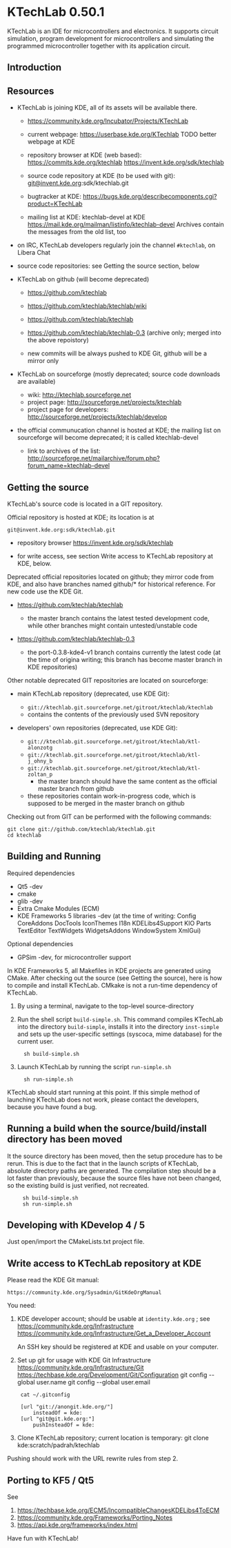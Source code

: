 
KTechLab 0.50.1
=============

KTechLab is an IDE for microcontrollers and electronics.
It supports circuit simulation,
program development for microcontrollers and
simulating the programmed microcontroller together with its application circuit.

Introduction
-------------

Resources
-------------
- KTechLab is joining KDE, all of its assets will be available there.

    - https://community.kde.org/Incubator/Projects/KTechLab

    - current webpage:
        https://userbase.kde.org/KTechlab
        TODO better webpage at KDE

    - repository browser at KDE (web based):
        https://commits.kde.org/ktechlab
        https://invent.kde.org/sdk/ktechlab

    - source code repository at KDE (to be used with git):
        git@invent.kde.org:sdk/ktechlab.git

    - bugtracker at KDE:
        https://bugs.kde.org/describecomponents.cgi?product=KTechLab

    - mailing list at KDE:
        ktechlab-devel at KDE
        https://mail.kde.org/mailman/listinfo/ktechlab-devel
        Archives contain the messages from the old list, too

- on IRC, KTechLab developers regularly join the channel
    `#ktechlab`, on Libera Chat

- source code repositories: see Getting the source section, below

- KTechLab on github (will become deprecated)
    
    - https://github.com/ktechlab

    - https://github.com/ktechlab/ktechlab/wiki

    - https://github.com/ktechlab/ktechlab
    - https://github.com/ktechlab/ktechlab-0.3 (archive only; merged into the above repoistory)
    - new commits will be always pushed to KDE Git, github will be a mirror only

- KTechLab on sourceforge (mostly deprecated; source code downloads are available)
    - wiki:
        http://ktechlab.sourceforge.net
    - project page:
        http://sourceforge.net/projects/ktechlab
    - project page for developers:
        http://sourceforge.net/projects/ktechlab/develop

- the official communucation channel is hosted at KDE; the mailing list on sourceforge will become deprecated;
        it is called ktechlab-devel
    - link to archives of the list:
        http://sourceforge.net/mailarchive/forum.php?forum_name=ktechlab-devel



Getting the source
------------------

KTechLab's source code is located in a GIT repository.

Official repository is hosted at KDE; its location is at

    git@invent.kde.org:sdk/ktechlab.git

  - repository browser
      https://invent.kde.org/sdk/ktechlab

  - for write access, see section Write access to KTechLab repository at KDE, below.


Deprecated official repositories located on github; they mirror code from KDE,
and also have branches named github/* for historical reference.
For new code use the KDE Git.

- https://github.com/ktechlab/ktechlab
    - the master branch contains the latest tested development code,
        while other branches might contain untested/unstable code

- https://github.com/ktechlab/ktechlab-0.3
    - the port-0.3.8-kde4-v1 branch contains currently the latest code
    (at the time of origina writing; this branch has become master branch in KDE repositories)


Other notable deprecated GIT repositories are located on sourceforge:

- main KTechLab repository (deprecated, use KDE Git):
    - `git://ktechlab.git.sourceforge.net/gitroot/ktechlab/ktechlab`
    - contains the contents of the previously used SVN repository

- developers' own repositories (deprecated, use KDE Git):
    - `git://ktechlab.git.sourceforge.net/gitroot/ktechlab/ktl-alonzotg`
    - `git://ktechlab.git.sourceforge.net/gitroot/ktechlab/ktl-j_ohny_b`
    - `git://ktechlab.git.sourceforge.net/gitroot/ktechlab/ktl-zoltan_p`
        - the master branch should have the same content as the
            official master branch from github
    - these repositories contain work-in-progress code,
        which is supposed to be merged in the master branch on github

Checking out from GIT can be performed with the following commands:

    git clone git://github.com/ktechlab/ktechlab.git
    cd ktechlab


Building and Running
--------------------

Required dependencies

- Qt5 -dev
- cmake
- glib -dev
- Extra Cmake Modules (ECM)
- KDE Frameworks 5 libraries -dev  (at the time of writing:
   Config CoreAddons DocTools IconThemes I18n KDELibs4Support
    KIO Parts TextEditor TextWidgets WidgetsAddons
    WindowSystem XmlGui)

Optional dependencies

- GPSim -dev, for microcontroller support



In KDE Frameworks 5, all Makefiles in KDE projects are generated using CMake.
After checking out the source (see Getting the source),
here is how to compile and install KTechLab.
CMkake is not a run-time dependency of KTechLab.


1. By using a terminal, navigate to the top-level source-directory

2. Run the shell script `build-simple.sh`.
    This command compiles KTechLab into the directory `build-simple`,
    installs it into the directory `inst-simple` and
    sets up the user-specific settings (syscoca, mime database) for the
    current user.

         sh build-simple.sh

3. Launch KTechLab by running the script `run-simple.sh`

         sh run-simple.sh

KTechLab should start running at this point.
If this simple method of launching KTechLab does not work,
please contact the developers, because you have found a bug.

## Running a build when the source/build/install directory has been moved

It the source directory has been moved, then the setup procedure has
to be rerun. This is due to the fact that in the launch scripts of
KTechLab, absolute directory paths are generated.
The compilation step should be a lot faster than previously, because
the source files have not been changed, so the existing build is
just verified, not recreated.

         sh build-simple.sh
         sh run-simple.sh

Developing with KDevelop 4 / 5
--------------------------

Just open/import the CMakeLists.txt project file.


Write access to KTechLab repository at KDE
------------------------------------------

Please read the KDE Git manual:

    https://community.kde.org/Sysadmin/GitKdeOrgManual

You need:

1. KDE developer account; should be usable at `identity.kde.org` ; see
    https://community.kde.org/Infrastructure
    https://community.kde.org/Infrastructure/Get_a_Developer_Account

    An SSH key should be registered at KDE and usable on your computer.

2. Set up git for usage with KDE Git Infrastructure
    https://community.kde.org/Infrastructure/Git
    https://techbase.kde.org/Development/Git/Configuration
        git config --global user.name <Your Real Name>
        git config --global user.email <Your identity.kde.org email>

        cat ~/.gitconfig

        [url "git://anongit.kde.org/"]
            insteadOf = kde:
        [url "git@git.kde.org:"]
            pushInsteadOf = kde:

3. Clone KTechLab repository; current location is temporary:
        git clone kde:scratch/padrah/ktechlab

Pushing should work with the URL rewrite rules from step 2.


Porting to KF5 / Qt5
--------------------

See
1. https://techbase.kde.org/ECM5/IncompatibleChangesKDELibs4ToECM
2. https://community.kde.org/Frameworks/Porting_Notes
3. https://api.kde.org/frameworks/index.html

Have fun with KTechLab!
